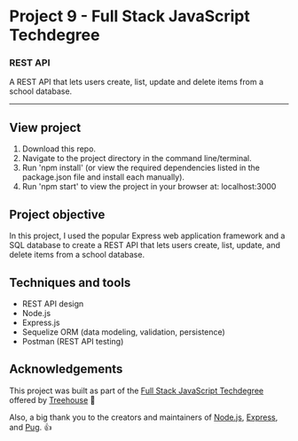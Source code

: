 <!-- ## Overview of the Provided Project Files
We've supplied the following files for you to use: 

* The `seed` folder contains a starting set of data for your database in the form of a JSON file (`data.json`) and a collection of files (`context.js`, `database.js`, and `index.js`) that can be used to create your app's database and populate it with data (we'll explain how to do that below).
* We've included a `.gitignore` file to ensure that the `node_modules` folder doesn't get pushed to your GitHub repo.
* The `app.js` file configures Express to serve a simple REST API. We've also configured the `morgan` npm package to log HTTP requests/responses to the console. You'll update this file with the routes for the API. You'll update this file with the routes for the API.
* The `nodemon.js` file configures the nodemon Node.js module, which we are using to run your REST API.
* The `package.json` file (and the associated `package-lock.json` file) contain the project's npm configuration, which includes the project's dependencies.
* The `RESTAPI.postman_collection.json` file is a collection of Postman requests that you can use to test and explore your REST API.

## Getting Started
To get up and running with this project, run the following commands from the root of the folder that contains this README file.

First, install the project's dependencies using `npm`.
```
npm install
```

Second, seed the SQLite database.
```
npm run seed
```
And lastly, start the application.
```
npm start
```

To test the Express server, browse to the URL [http://localhost:5000/](http://localhost:5000/). -->




# Project 9 - Full Stack JavaScript Techdegree

### REST API
A REST API that lets users create, list, update and delete items from a school database.

---

<!-- <img src="https://res.cloudinary.com/dtqevfsxh/image/upload/v1558622280/portfolio/library-book-database.png" width="899px"> -->

## View project
1. Download this repo.
2. Navigate to the project directory in the command line/terminal.
3. Run 'npm install' (or view the required dependencies listed in the package.json file and install each manually).
3. Run 'npm start' to view the project in your browser at: localhost:3000

<!-- TODO: Set up live version using Heroku -->

<!-- :mag: Live version available at [nickhericks.github.io/techdegree-project-6/](https://nickhericks.github.io/techdegree-project-6/) -->

## Project objective
In this project, I used the popular Express web application framework and a SQL database to create a REST API that lets users create, list, update, and delete items from a school database.

<!-- In this project, you’ll create a REST API using Express. The API will provide a way for users to administer a school database containing information about courses: users can interact with the database by retrieving a list of courses, as well as adding, updating and deleting courses in the database. -->

<!-- In addition, the project will require users to create an account and log-in to make changes to the database. -->

<!-- In a future project, you'll complete your full stack JavaScript application by using React to create a client for your REST API. -->

<!-- To complete this project, you’ll use your knowledge of REST API design, Node.js, and Express to create API routes, along with the Sequelize ORM for data modeling, validation, and persistence. To test your application, you'll use Postman, a popular application for exploring and testing REST APIs. -->

<!-- old -->
<!-- In this project, I was given HTML designs and an existing SQLite database. I was required to implement a dynamic website using JavaScript, Node.js, Express, Pug, and the SQL ORM Sequelize. The application includes pages to list, add, update, and delete books from an SQLite database.

I used Sequelize to access the data in the library.db SQLite database file. Express.js routes were created to handle the needed url requests, with corresponding Pug template files. Sequelize methods are used to create, read, update and delete data from the SQLite database. Sequelize model validation is used for validating form fields. -->


## Techniques and tools
- REST API design
- Node.js
- Express.js
- Sequelize ORM (data modeling, validation, persistence)
- Postman (REST API testing)

<!-- ## Code example
Using the Book object to access the Sequelize book.js model, along with the Sequelize `.findByPk()` method to retrieve the book data we're looking for.

```javascript
/* GET individual book */
router.get('/:id', (req, res) => {
	Book.findByPk(req.params.id)
		.then(function(book) {
			if(book) {
				res.render('update-book', { book: book, title: book.title });
			} else {
				res.render('error');
			}
		})
		.catch(function(err) {
			res.render('error');
		});
});
``` -->

## Acknowledgements
This project was built as part of the [Full Stack JavaScript Techdegree](https://join.teamtreehouse.com/techdegree/) offered by [Treehouse](https://teamtreehouse.com) :raised_hands:

Also, a big thank you to the creators and maintainers of [Node.js](https://nodejs.org/en/), [Express](https://expressjs.com/), and [Pug](https://www.npmjs.com/package/pug). 👍